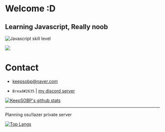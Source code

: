 # Welcome :D


## Learning Javascript, Really noob
![Javascript skill level](https://img.shields.io/badge/Javascript-beginner-green?style=for-the-badge&logo=javascript)

![](https://img.shields.io/badge/Python-begineer-blue?style=for-the-badge&logo=python)




# Contact

- keepsobp@naver.com

- `Bread#2635` | [my discord server](https://discord.link/bread)


[![KeepSOBP's github stats](https://github-readme-stats.vercel.app/api?username=KeepSOBP&theme=tokyonight&show_icons=true)](https://github.com/anuraghazra/github-readme-stats)



-------------------------

Planning osu!lazer private server

[![Top Langs](https://github-readme-stats.vercel.app/api/top-langs/?username=KeepSOBP&theme=tokyonight&layout=compact)](https://github.com/KeepSOBP?tab=repositories)
